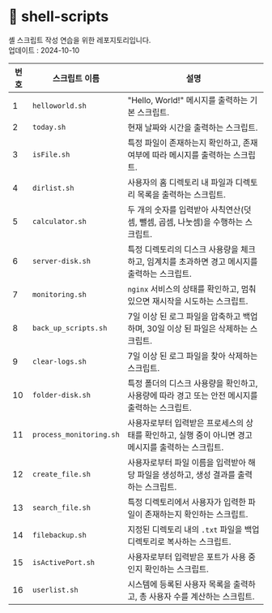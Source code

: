 # 📜 shell-scripts
셸 스크립트 작성 연습을 위한 레포지토리입니다. <br>
업데이트 : 2024-10-10

| 번호 | 스크립트 이름           | 설명                                                               |
| --- | ---------------------- | ------------------------------------------------------------------ |
| 1   | `helloworld.sh`        | "Hello, World!" 메시지를 출력하는 기본 스크립트.                      |
| 2   | `today.sh`             | 현재 날짜와 시간을 출력하는 스크립트.                               |
| 3   | `isFile.sh`            | 특정 파일이 존재하는지 확인하고, 존재 여부에 따라 메시지를 출력하는 스크립트. |
| 4   | `dirlist.sh`           | 사용자의 홈 디렉토리 내 파일과 디렉토리 목록을 출력하는 스크립트.     |
| 5   | `calculator.sh`        | 두 개의 숫자를 입력받아 사칙연산(덧셈, 뺄셈, 곱셈, 나눗셈)을 수행하는 스크립트. |
| 6   | `server-disk.sh`       | 특정 디렉토리의 디스크 사용량을 체크하고, 임계치를 초과하면 경고 메시지를 출력하는 스크립트. |
| 7   | `monitoring.sh`        | `nginx` 서비스의 상태를 확인하고, 멈춰있으면 재시작을 시도하는 스크립트.       |
| 8   | `back_up_scripts.sh`   | 7일 이상 된 로그 파일을 압축하고 백업하며, 30일 이상 된 파일은 삭제하는 스크립트. |
| 9   | `clear-logs.sh`        | 7일 이상 된 로그 파일을 찾아 삭제하는 스크립트.                      |
| 10  | `folder-disk.sh`       | 특정 폴더의 디스크 사용량을 확인하고, 사용량에 따라 경고 또는 안전 메시지를 출력하는 스크립트. |
| 11  | `process_monitoring.sh`| 사용자로부터 입력받은 프로세스의 상태를 확인하고, 실행 중이 아니면 경고 메시지를 출력하는 스크립트. |
| 12  | `create_file.sh`       | 사용자로부터 파일 이름을 입력받아 해당 파일을 생성하고, 생성 결과를 출력하는 스크립트. |
| 13  | `search_file.sh`       | 특정 디렉토리에서 사용자가 입력한 파일이 존재하는지 확인하는 스크립트. |
| 14  | `filebackup.sh`        | 지정된 디렉토리 내의 `.txt` 파일을 백업 디렉토리로 복사하는 스크립트.         |
| 15  | `isActivePort.sh`      | 사용자로부터 입력받은 포트가 사용 중인지 확인하는 스크립트.               |
| 16  | `userlist.sh`          | 시스템에 등록된 사용자 목록을 출력하고, 총 사용자 수를 계산하는 스크립트.     |
